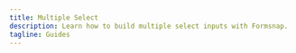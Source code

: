 ```yaml
---
title: Multiple Select
description: Learn how to build multiple select inputs with Formsnap.
tagline: Guides
---
```


